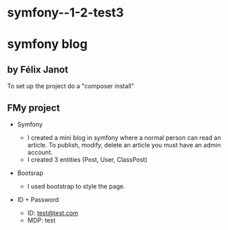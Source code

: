 # symfony--1-2-test3
# symfony blog
## by Félix Janot
To set up the project do a "composer install"

## FMy project
- Symfony
    - I created a mini blog in symfony where a normal person can read an article. To publish, modify, delete an article you must have an admin account.
    - I created 3 entities (Post, User, ClassPost)
    
- Bootsrap
    - I used bootstrap to style the page.

- ID + Password
  - ID: test@test.com
  - MDP: test
    
